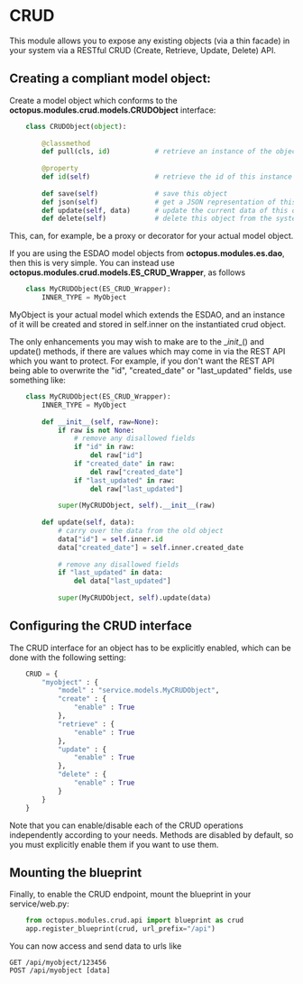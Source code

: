 # CRUD

This module allows you to expose any existing objects (via a thin facade) in your system via a RESTful CRUD (Create, Retrieve, Update, Delete) API.

## Creating a compliant model object:

Create a model object which conforms to the **octopus.modules.crud.models.CRUDObject** interface:

```python
    class CRUDObject(object):
    
        @classmethod
        def pull(cls, id)           # retrieve an instance of the object by id
        
        @property
        def id(self)                # retrieve the id of this instance of the object
    
        def save(self)              # save this object
        def json(self)              # get a JSON representation of this object
        def update(self, data)      # update the current data of this object with this new data
        def delete(self)            # delete this object from the system
 ```
 
This, can, for example, be a proxy or decorator for your actual model object.

If you are using the ESDAO model objects from **octopus.modules.es.dao**, then this is very simple.  You can instead use
**octopus.modules.crud.models.ES_CRUD_Wrapper**, as follows

```python
    class MyCRUDObject(ES_CRUD_Wrapper):
        INNER_TYPE = MyObject
```

MyObject is your actual model which extends the ESDAO, and an instance of it will be created and stored in self.inner on the instantiated crud object.  

The only enhancements you may wish to make are to the \__init__() and update() methods, if there are values which may come 
in via the REST API which you want to protect.  For example, if you don't want the REST API being able to overwrite the "id", 
"created_date" or "last_updated" fields, use something like:

```python
    class MyCRUDObject(ES_CRUD_Wrapper):
        INNER_TYPE = MyObject
    
        def __init__(self, raw=None):
            if raw is not None:
                # remove any disallowed fields
                if "id" in raw:
                    del raw["id"]
                if "created_date" in raw:
                    del raw["created_date"]
                if "last_updated" in raw:
                    del raw["last_updated"]
    
            super(MyCRUDObject, self).__init__(raw)
    
        def update(self, data):
            # carry over the data from the old object
            data["id"] = self.inner.id
            data["created_date"] = self.inner.created_date
    
            # remove any disallowed fields
            if "last_updated" in data:
                del data["last_updated"]
    
            super(MyCRUDObject, self).update(data)
```

## Configuring the CRUD interface
 
The CRUD interface for an object has to be explicitly enabled, which can be done with the following setting:

```python
    CRUD = {
        "myobject" : {
            "model" : "service.models.MyCRUDObject",
            "create" : {
                "enable" : True
            },
            "retrieve" : {
                "enable" : True
            },
            "update" : {
                "enable" : True
            },
            "delete" : {
                "enable" : True
            }
        }
    }
```

Note that you can enable/disable each of the CRUD operations independently according to your needs.  Methods are
disabled by default, so you must explicitly enable them if you want to use them.


## Mounting the blueprint

Finally, to enable the CRUD endpoint, mount the blueprint in your service/web.py:

```python
    from octopus.modules.crud.api import blueprint as crud
    app.register_blueprint(crud, url_prefix="/api")
```

You can now access and send data to urls like

    GET /api/myobject/123456
    POST /api/myobject [data]
